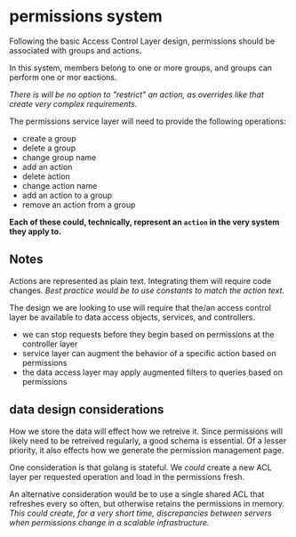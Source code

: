 
# permissions system

Following the basic Access Control Layer design, permissions should be associated with groups and actions.

In this system, members belong to one or more groups, and groups can perform one or mor eactions.

_There is will be no option to "restrict" an action, as overrides like that create very complex requirements._

The permissions service layer will need to provide the following operations:

- create a group
- delete a group
- change group name
- add an action
- delete action
- change action name
- add an action to a group
- remove an action from a group

**Each of these could, technically, represent an `action` in the very system they apply to.**


## Notes

Actions are represented as plain text.  Integrating them will require code changes.  _Best practice would be to use constants to match the action text._

The design we are looking to use will require that the/an access control layer be available to data access objects, services, and controllers.

- we can stop requests before they begin based on permissions at the controller layer
- service layer can augment the behavior of a specific action based on permissions
- the data access layer may apply augmented filters to queries based on permissions


## data design considerations

How we store the data will effect how we retreive it.  Since permissions will likely need to be retreived regularly, a good schema is essential.  Of a lesser priority, it also effects how we generate the permission management page.

One consideration is that golang is stateful.  We _could_ create a new ACL layer per requested operation and load in the permissions fresh.

An alternative consideration would be to use a single shared ACL that refreshes every so often, but otherwise retains the permissions in memory.  _This could create, for a very short time, discrepancies between servers when permissions change in a scalable infrastructure._
